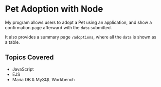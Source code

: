 # Pet Adoption with Node 

My program allows users to adopt a Pet using an application, and show a confirmation page afterward with the `data` submitted. 

It also provides a summary page `/adoptions`, where all the `data` is shown as a table.

## Topics Covered
- JavaScript
- EJS
- Maria DB & MySQL Workbench
